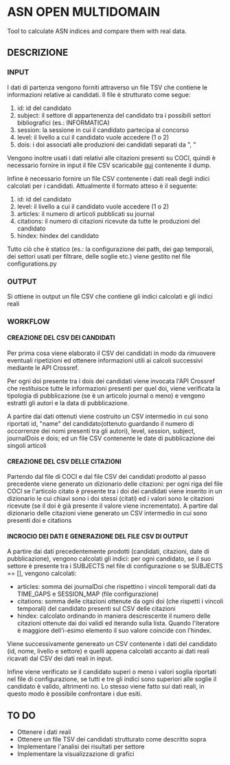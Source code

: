 # ASN OPEN MULTIDOMAIN
Tool to calculate ASN indices and compare them with real data.

## DESCRIZIONE
### INPUT
I dati di partenza vengono forniti attraverso un file TSV che contiene le informazioni relative ai candidati. Il file è strutturato come segue:
1. id: id del candidato
2. subject: il settore di appartenenza del candidato tra i possibili settori bibliografici (es.: INFORMATICA)
3. session: la sessione in cui il candidato partecipa al concorso
4. level: il livello a cui il candidato vuole accedere (1 o 2)
5. dois: i doi associati alle produzioni dei candidati separati da ", "

Vengono inoltre usati i dati relativi alle citazioni presenti su COCI, quindi è necessario fornire in input il file CSV scaricabile [qui](http://opencitations.net/download#coci) contenente il dump.

Infine è necessario fornire un file CSV contenente i dati reali degli indici calcolati per i candidati. Attualmente il formato atteso è il seguente:
1. id: id del candidato
2. level: il livello a cui il candidato vuole accedere (1 o 2)
3. articles: il numero di articoli pubblicati su journal
4. citations: il numero di citazioni ricevute da tutte le produzioni del candidato
5. hindex: hindex del candidato

Tutto ciò che è statico (es.: la configurazione dei path, dei gap temporali, dei settori usati per filtrare, delle soglie etc.) viene gestito nel file configurations.py

### OUTPUT
Si ottiene in output un file CSV che contiene gli indici calcolati e gli indici reali

### WORKFLOW
#### CREAZIONE DEL CSV DEI CANDIDATI
Per prima cosa viene elaborato il CSV dei candidati in modo da rimuovere eventuali ripetizioni ed ottenere informazioni utili ai calcoli successivi mediante le API Crossref.

Per ogni doi presente tra i dois dei candidati viene invocata l'API Crossref che restituisce tutte le informazioni presenti per quel doi, viene verificata la tipologia di pubblicazione (se è un articolo journal o meno) e vengono estratti gli autori e la data di pubblicazione.

A partire dai dati ottenuti viene costruito un CSV intermedio in cui sono riportati id, "name" del candidato(ottenuto guardando il numero di occorrenze dei nomi presenti tra gli autori), level, session, subject, journalDois e dois; ed un file CSV contenente le date di pubblicazione dei singoli articoli

#### CREAZIONE DEL CSV DELLE CITAZIONI
Partendo dal file di COCI e dal file CSV dei candidati prodotto al passo precedente viene generato un dizionario delle citazioni: per ogni riga del file COCI se l'articolo citato è presente tra i doi dei candidati viene inserito in un dizionario le cui chiavi sono i doi stessi (citati) ed i valori sono le citazioni ricevute (se il doi è già presente il valore viene incrementato). A partire dal dizionario delle citazioni viene generato un CSV intermedio in cui sono presenti doi e citations

#### INCROCIO DEI DATI E GENERAZIONE DEL FILE CSV DI OUTPUT
A partire dai dati precedentemente prodotti (candidati, citazioni, date di pubblicazione), vengono calcolati gli indici: per ogni candidato, se il suo settore è presente tra i SUBJECTS nel file di configurazione o se SUBJECTS == [], vengono calcolati:
- articles: somma dei journalDoi che rispettino i vincoli temporali dati da TIME_GAPS e SESSION_MAP (file configurazione)
- citations: somma delle citazioni ottenute da ogni doi (che rispetti i vincoli temporali) del candidato presenti sul CSV delle citazioni
- hindex: calcolato ordinando in maniera descrescente il numero delle citazioni ottenute dai doi validi ed iterando sulla lista. Quando l'iteratore è maggiore dell'i-esimo elemento il suo valore coincide con l'hindex.

Viene successivamente genereato un CSV contenente i dati del candidato (id, nome, livello e settore) e quelli appena calcolati accanto ai dati reali ricavati dal CSV dei dati reali in input.

Infine viene verificato se il candidato superi o meno i valori soglia riportati nel file di configurazione, se tutti e tre gli indici sono superiori alle soglie il candidato è valido, altrimenti no. Lo stesso viene fatto sui dati reali, in questo modo è possibile confrontare i due esiti.

## TO DO

- Ottenere i dati reali
- Ottenere un file TSV dei candidati strutturato come descritto sopra
- Implementare l'analisi dei risultati per settore
- Implementare la visualizzazione di grafici
